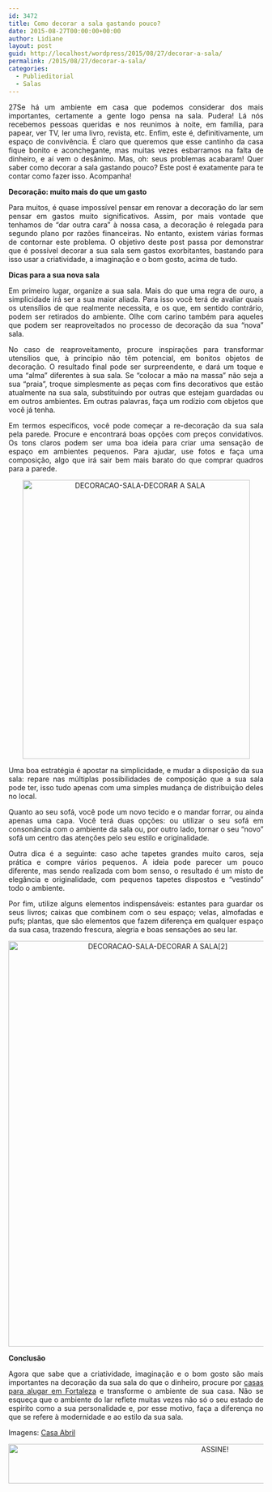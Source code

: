 ```yaml
---
id: 3472
title: Como decorar a sala gastando pouco?
date: 2015-08-27T00:00:00+00:00
author: Lidiane
layout: post
guid: http://localhost/wordpress/2015/08/27/decorar-a-sala/
permalink: /2015/08/27/decorar-a-sala/
categories:
  - Publieditorial
  - Salas
---
```

<p align="justify">
  27Se há um ambiente em casa que podemos considerar dos mais importantes, certamente a gente logo pensa na sala. Pudera! Lá nós recebemos pessoas queridas e nos reunimos à noite, em família, para papear, ver TV, ler uma livro, revista, etc. Enfim, este é, definitivamente, um espaço de convivência. É claro que queremos que esse cantinho da casa fique bonito e aconchegante, mas muitas vezes esbarramos na falta de dinheiro, e aí vem o desânimo. Mas, oh: seus problemas acabaram! Quer saber como decorar a sala gastando pouco? Este post é exatamente para te contar como fazer isso. Acompanha!
</p>

<p align="justify">
  <b>Decoração: muito mais do que um gasto </b>
</p>

<p align="justify">
  Para muitos, é quase impossível pensar em renovar a decoração do lar sem pensar em gastos muito significativos. Assim, por mais vontade que tenhamos de “dar outra cara” à nossa casa, a decoração é relegada para segundo plano por razões financeiras. No entanto, existem várias formas de contornar este problema. O objetivo deste post passa por demonstrar que é possível decorar a sua sala sem gastos exorbitantes, bastando para isso usar a criatividade, a imaginação e o bom gosto, acima de tudo.
</p>

<p align="justify">
  <b>Dicas para a sua nova sala</b>
</p>

<p align="justify">
  Em primeiro lugar, organize a sua sala. Mais do que uma regra de ouro, a simplicidade irá ser a sua maior aliada. Para isso você terá de avaliar quais os utensílios de que realmente necessita, e os que, em sentido contrário, podem ser retirados do ambiente. Olhe com carino também para aqueles que podem ser reaproveitados no processo de decoração da sua “nova” sala.
</p>

<p align="justify">
  No caso de reaproveitamento, procure inspirações para transformar utensílios que, à princípio não têm potencial, em bonitos objetos de decoração. O resultado final pode ser surpreendente, e dará um toque e uma “alma” diferentes à sua sala. Se “colocar a mão na massa” não seja a sua “praia”, troque simplesmente as peças com fins decorativos que estão atualmente na sua sala, substituindo por outras que estejam guardadas ou em outros ambientes. Em outras palavras, faça um rodízio com objetos que você já tenha.
</p>

<p align="justify">
  Em termos específicos, você pode começar a re-decoração da sua sala pela parede. Procure e encontrará boas opções com preços convidativos. Os tons claros podem ser uma boa ideia para criar uma sensação de espaço em ambientes pequenos. Para ajudar, use fotos e faça uma composição, algo que irá sair bem mais barato do que comprar quadros para a parede.
</p>

<p align="center">
  <a href="http://www.trololodemulher.com.br/blog/wp-content/uploads/2015/08/DECORACAO-SALA-DECORAR-A-SALA.jpeg"><img class="alignnone size-full wp-image-11360" src="http://www.trololodemulher.com.br/blog/wp-content/uploads/2015/08/DECORACAO-SALA-DECORAR-A-SALA.jpeg" alt="DECORACAO-SALA-DECORAR A SALA" width="449" height="550" /></a>
</p>

<p align="justify">
  Uma boa estratégia é apostar na simplicidade, e mudar a disposição da sua sala: repare nas múltiplas possibilidades de composição que a sua sala pode ter, isso tudo apenas com uma simples mudança de distribuição deles no local.
</p>

<p align="justify">
  Quanto ao seu sofá, você pode um novo tecido e o mandar forrar, ou ainda apenas uma capa. Você terá duas opções: ou utilizar o seu sofá em consonância com o ambiente da sala ou, por outro lado, tornar o seu “novo” sofá um centro das atenções pelo seu estilo e originalidade.
</p>

<p align="justify">
  Outra dica é a seguinte: caso ache tapetes grandes muito caros, seja prática e compre vários pequenos. A ideia pode parecer um pouco diferente, mas sendo realizada com bom senso, o resultado é um misto de elegância e originalidade, com pequenos tapetes dispostos e “vestindo” todo o ambiente.
</p>

<p align="justify">
  Por fim, utilize alguns elementos indispensáveis: estantes para guardar os seus livros; caixas que combinem com o seu espaço; velas, almofadas e pufs; plantas, que são elementos que fazem diferença em qualquer espaço da sua casa, trazendo frescura, alegria e boas sensações ao seu lar.
</p>

<p align="center">
  <a href="http://www.trololodemulher.com.br/blog/wp-content/uploads/2015/08/DECORACAO-SALA-DECORAR-A-SALA2.jpeg"><img class="alignnone size-full wp-image-11361" src="http://www.trololodemulher.com.br/blog/wp-content/uploads/2015/08/DECORACAO-SALA-DECORAR-A-SALA2.jpeg" alt="DECORACAO-SALA-DECORAR A SALA[2]" width="574" height="800" /></a>
</p>

<p align="justify">
  <b>Conclusão</b>
</p>

<p align="justify">
  Agora que sabe que a criatividade, imaginação e o bom gosto são mais importantes na decoração da sua sala do que o dinheiro, procure por <a href="https://siteimovel.com/alugar/ce/fortaleza/cat-casas" target="_blank">casas para alugar em Fortaleza</a> e transforme o ambiente de sua casa. Não se esqueça que o ambiente do lar reflete muitas vezes não só o seu estado de espirito como a sua personalidade e, por esse motivo, faça a diferença no que se refere à modernidade e ao estilo da sua sala.
</p>

<p align="justify">
  Imagens: <a href="http://casa.abril.com.br/" target="_blank">Casa Abril</a>
</p>

<p align="center">
  <a href="http://feedburner.google.com/fb/a/mailverify?uri=blogBichaFemea&loc=en_US" target="_blank"><img class="alignnone size-full wp-image-10439" src="http://www.trololodemulher.com.br/blog/wp-content/uploads/2014/09/ASSINE.png" alt="ASSINE!" width="800" height="78" /></a>
</p>

<p align="justify">